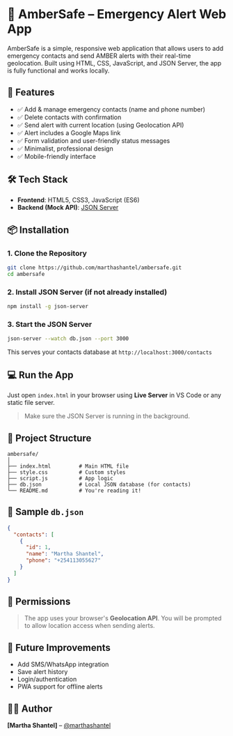 # 📢 AmberSafe – Emergency Alert Web App

AmberSafe is a simple, responsive web application that allows users to add emergency contacts and send AMBER alerts with their real-time geolocation. Built using HTML, CSS, JavaScript, and JSON Server, the app is fully functional and works locally.

## 🚀 Features

- ✅ Add & manage emergency contacts (name and phone number)
- ✅ Delete contacts with confirmation
- ✅ Send alert with current location (using Geolocation API)
- ✅ Alert includes a Google Maps link
- ✅ Form validation and user-friendly status messages
- ✅ Minimalist, professional design
- ✅ Mobile-friendly interface

## 🛠️ Tech Stack

- **Frontend**: HTML5, CSS3, JavaScript (ES6)
- **Backend (Mock API)**: [JSON Server](https://github.com/typicode/json-server)

## 📦 Installation

### 1. Clone the Repository

```bash
git clone https://github.com/marthashantel/ambersafe.git
cd ambersafe
```

### 2. Install JSON Server (if not already installed)

```bash
npm install -g json-server
```

### 3. Start the JSON Server

```bash
json-server --watch db.json --port 3000
```

This serves your contacts database at `http://localhost:3000/contacts`

## 💻 Run the App

Just open `index.html` in your browser using **Live Server** in VS Code or any static file server.

> Make sure the JSON Server is running in the background.

## 📁 Project Structure

```
ambersafe/
│
├── index.html         # Main HTML file
├── style.css          # Custom styles
├── script.js          # App logic
├── db.json            # Local JSON database (for contacts)
└── README.md          # You're reading it!
```

## 🧪 Sample `db.json`

```json
{
  "contacts": [
    {
      "id": 1,
      "name": "Martha Shantel",
      "phone": "+254113055627"
    }
  ]
}
```

## 🔐 Permissions

> The app uses your browser's **Geolocation API**. You will be prompted to allow location access when sending alerts.


## 📌 Future Improvements

- Add SMS/WhatsApp integration
- Save alert history
- Login/authentication
- PWA support for offline alerts

## 🧑‍💻 Author

**[Martha Shantel]** – [@marthashantel](https://github.com/marthashantel)